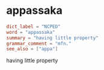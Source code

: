 # appassaka

``` toml
dict_label = "NCPED"
word = "appassaka"
summary = "having little property"
grammar_comment = "mfn."
see_also = ["appa"]
```

having little property


